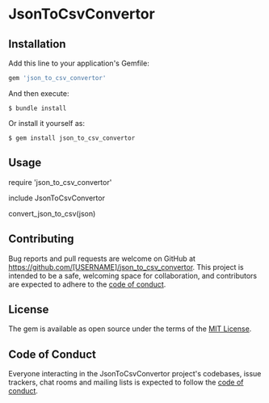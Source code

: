 # JsonToCsvConvertor

## Installation

Add this line to your application's Gemfile:

```ruby
gem 'json_to_csv_convertor'
```

And then execute:

    $ bundle install

Or install it yourself as:

    $ gem install json_to_csv_convertor

## Usage

require 'json_to_csv_convertor'

include JsonToCsvConvertor


convert_json_to_csv(json)

## Contributing

Bug reports and pull requests are welcome on GitHub at https://github.com/[USERNAME]/json_to_csv_convertor. This project is intended to be a safe, welcoming space for collaboration, and contributors are expected to adhere to the [code of conduct](https://github.com/vasyl127/json_to_csv_convertor/blob/master/CODE_OF_CONDUCT.md).

## License

The gem is available as open source under the terms of the [MIT License](https://opensource.org/licenses/MIT).

## Code of Conduct

Everyone interacting in the JsonToCsvConvertor project's codebases, issue trackers, chat rooms and mailing lists is expected to follow the [code of conduct](https://github.com/vasyl127/json_to_csv_convertor/blob/master/CODE_OF_CONDUCT.md).
